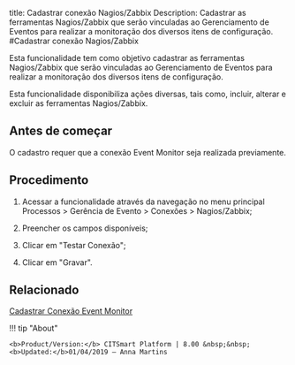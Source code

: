 title: Cadastrar conexão Nagios/Zabbix
Description: Cadastrar as ferramentas Nagios/Zabbix que serão vinculadas ao Gerenciamento de Eventos para realizar a monitoração dos diversos itens de configuração.
#Cadastrar conexão Nagios/Zabbix

Esta funcionalidade tem como objetivo cadastrar as ferramentas Nagios/Zabbix que
serão vinculadas ao Gerenciamento de Eventos para realizar a monitoração dos
diversos itens de configuração.

Esta funcionalidade disponibiliza ações diversas, tais como, incluir, alterar e
excluir as ferramentas Nagios/Zabbix.

Antes de começar
--------------------

O cadastro requer que a conexão Event Monitor seja realizada previamente.

Procedimento
----------------

1.  Acessar a funcionalidade através da navegação no menu principal Processos \>
    Gerência de Evento \> Conexões \> Nagios/Zabbix;

2.  Preencher os campos disponíveis;

3.  Clicar em "Testar Conexão";

4.  Clicar em "Gravar".

Relacionado
-----------

[Cadastrar Conexão Event Monitor](/pt-br/citsmart-platform-8/processes/event/configuration/register-event-monitor-connection.html)


!!! tip "About"

    <b>Product/Version:</b> CITSmart Platform | 8.00 &nbsp;&nbsp;
    <b>Updated:</b>01/04/2019 – Anna Martins
